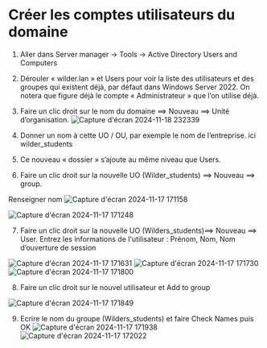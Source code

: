 # Créer les comptes utilisateurs du domaine


1. Aller dans Server manager → Tools → Active Directory Users and Computers

2. Dérouler « wilder.lan » et Users pour voir la liste des utilisateurs et des groupes qui existent déjà, par défaut dans Windows Server 2022. On notera que figure déjà le compte « Administrateur » que l’on utilise déjà.

3. Faire un clic droit sur le nom du domaine ==> Nouveau ==> Unité d’organisation. 
![Capture d'écran 2024-11-18 232339](https://github.com/user-attachments/assets/376e005e-51f1-484b-b1fd-60c8e66fd137)

4. Donner un nom à cette UO / OU, par exemple le nom de l’entreprise. ici wilder_students




5. Ce nouveau « dossier » s’ajoute au même niveau que Users.

6. Faire un clic droit sur la nouvelle UO (Wilder_students) ==> Nouveau ==> group.

Renseigner nom ![Capture d'écran 2024-11-17 171158](https://github.com/user-attachments/assets/0f816dd5-03fe-452e-ade2-a628d58016dc)

![Capture d'écran 2024-11-17 171248](https://github.com/user-attachments/assets/594926b8-4709-49e6-b006-946fdf3e87bc)

7. Faire un clic droit sur la nouvelle UO (Wilders_students)==> Nouveau ==> User.
Entrez les informations de l'utilisateur : Prénom, Nom, Nom d’ouverture de session

![Capture d'écran 2024-11-17 171631](https://github.com/user-attachments/assets/464d7609-239d-424b-bc19-e487184f8656)
![Capture d'écran 2024-11-17 171730](https://github.com/user-attachments/assets/ff99bb25-0cb5-4b7d-8d8e-bc6f579292f2)
![Capture d'écran 2024-11-17 171800](https://github.com/user-attachments/assets/91eb0b6a-256d-4c73-a310-54cdbc09cfe9)



8. Faire un clic droit sur le nouvel utilisateur et Add to group

![Capture d'écran 2024-11-17 171849](https://github.com/user-attachments/assets/43828130-7ead-492f-920a-af457652b86b)

9. Ecrire le nom du groupe (Wilders_students) et faire Check Names puis OK
![Capture d'écran 2024-11-17 171938](https://github.com/user-attachments/assets/8efe37c1-eae7-4bd7-af97-0ac0e47b0a38)
![Capture d'écran 2024-11-17 172022](https://github.com/user-attachments/assets/f9c66ac1-1f3c-4b11-ad9f-37d77fe80ead)




